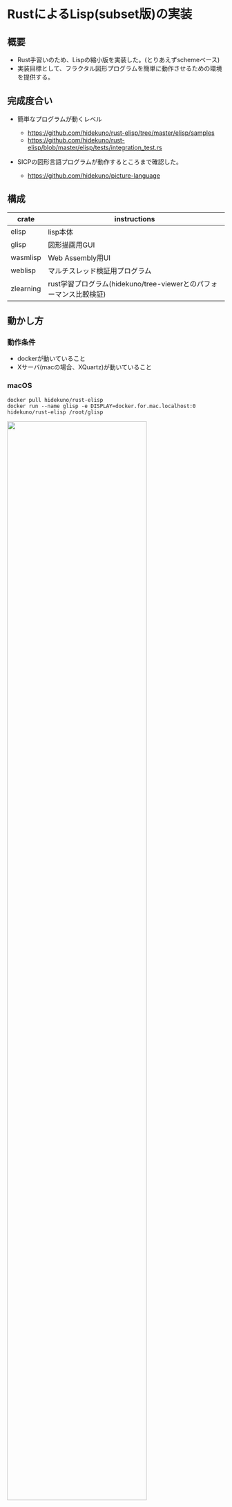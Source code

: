 RustによるLisp(subset版)の実装
=================

## 概要
- Rust手習いのため、Lispの縮小版を実装した。(とりあえずschemeベース)
- 実装目標として、フラクタル図形プログラムを簡単に動作させるための環境を提供する。

## 完成度合い
- 簡単なプログラムが動くレベル  
    - https://github.com/hidekuno/rust-elisp/tree/master/elisp/samples  
    - https://github.com/hidekuno/rust-elisp/blob/master/elisp/tests/integration_test.rs

- SICPの図形言語プログラムが動作するところまで確認した。
    - https://github.com/hidekuno/picture-language

## 構成
| crate   | instructions |
|--------|--------|
| elisp  | lisp本体 |
| glisp  | 図形描画用GUI |
| wasmlisp | Web Assembly用UI |
| weblisp | マルチスレッド検証用プログラム |
| zlearning |rust学習プログラム(hidekuno/tree-viewerとのパフォーマンス比較検証)|

## 動かし方
### 動作条件
- dockerが動いていること
- Xサーバ(macの場合、XQuartz)が動いていること

### macOS
```
docker pull hidekuno/rust-elisp
docker run --name glisp -e DISPLAY=docker.for.mac.localhost:0 hidekuno/rust-elisp /root/glisp
```

<img src="https://user-images.githubusercontent.com/22115777/68745629-5dcff100-063a-11ea-81cc-bf20d05562eb.png" width=80%>

### Linux
```
docker pull hidekuno/rust-elisp
xhost + 
docker run --name glisp -e DISPLAY=${host_ipaddr}:0.0 hidekuno/rust-elisp /root/glisp
```

### Xサーバが動いていない環境向け(replのみ版)
```
docker pull hidekuno/rust-elisp
docker run -it --name elisp hidekuno/rust-elisp /root/lisp
```
<img src="https://user-images.githubusercontent.com/22115777/65646335-bb31c380-e035-11e9-8d12-34b6ce0ee667.png" width=80%>


## 動かし方(Web Assembly版)
### 動作条件
- dockerが動いていること

```
docker pull hidekuno/rust-elisp-wasm
docker run --name wasmlisp -p 18080:8080 -d hidekuno/rust-elisp-wasm
```
<img src="https://user-images.githubusercontent.com/22115777/68744951-08471480-0639-11ea-8461-b7d32f38189d.png" width=80%>

